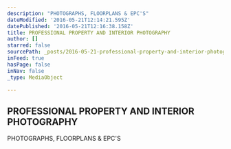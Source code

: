 ```yaml
---
description: "PHOTOGRAPHS, FLOORPLANS & EPC'S"
dateModified: '2016-05-21T12:14:21.595Z'
datePublished: '2016-05-21T12:16:38.158Z'
title: PROFESSIONAL PROPERTY AND INTERIOR PHOTOGRAPHY
author: []
starred: false
sourcePath: _posts/2016-05-21-professional-property-and-interior-photography.md
inFeed: true
hasPage: false
inNav: false
_type: MediaObject

---
```

<article style=""><h1>PROFESSIONAL PROPERTY AND INTERIOR PHOTOGRAPHY</h1><p>PHOTOGRAPHS, FLOORPLANS &amp; EPC'S</p></article>